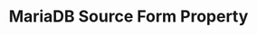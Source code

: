 ---
content-type: "api-form"
form-type: "source"
key: "source-form-properties-mariadb-object"

title: "MariaDB Source Form Property"
api-type: "mariadb"
display-name: "MariaDB"

source-type: "database"
docs-name: "mariadb"
db-type: "mysql"

description: ""
uses-common-fields: true
---